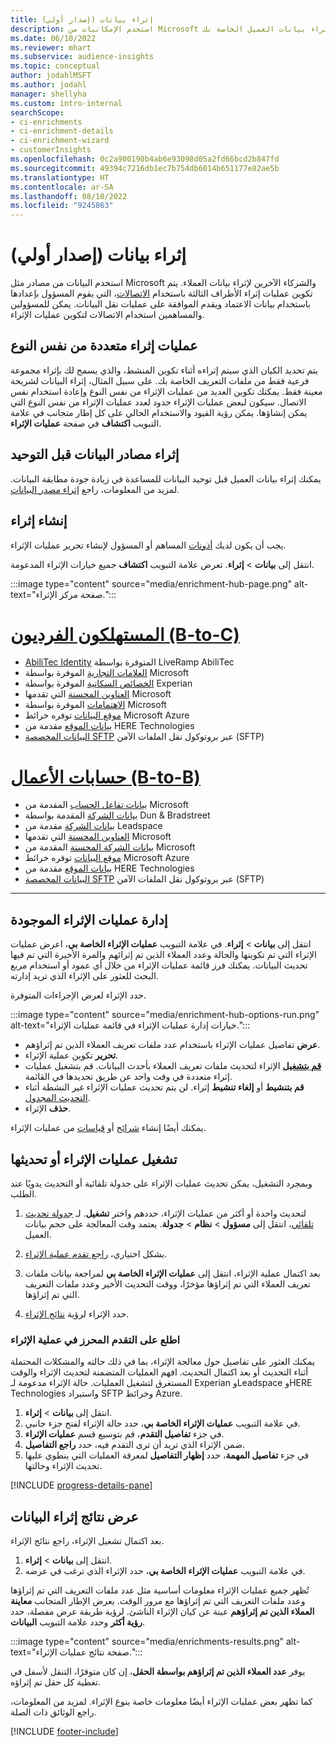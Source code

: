 ```yaml
---
title: إثراء بيانات (إصدار أولي)
description: استخدم الإمكانيات من Microsoft وخدمات طرف ثالث أخرى لإثراء بيانات العميل الخاصة بك.
ms.date: 06/10/2022
ms.reviewer: mhart
ms.subservice: audience-insights
ms.topic: conceptual
author: jodahlMSFT
ms.author: jodahl
manager: shellyha
ms.custom: intro-internal
searchScope:
- ci-enrichments
- ci-enrichment-details
- ci-enrichment-wizard
- customerInsights
ms.openlocfilehash: 0c2a900190b4ab6e93098d05a2fd66bcd2b847fd
ms.sourcegitcommit: 49394c7216db1ec7b754db6014b651177e82ae5b
ms.translationtype: HT
ms.contentlocale: ar-SA
ms.lasthandoff: 08/10/2022
ms.locfileid: "9245863"
---
```

# <a name="data-enrichment-preview-overview"></a>إثراء بيانات (إصدار أولي)

استخدم البيانات من مصادر مثل Microsoft والشركاء الآخرين لإثراء بيانات العملاء. يتم تكوين عمليات إثراء الأطراف الثالثة باستخدام [الاتصالات](connections.md)، التي يقوم المسؤول بإعدادها باستخدام بيانات الاعتماد ويقدم الموافقة على عمليات نقل البيانات. يمكن للمسؤولين والمساهمين استخدام الاتصالات لتكوين عمليات الإثراء.  

## <a name="multiple-enrichments-of-the-same-type"></a>عمليات إثراء متعددة من نفس النوع

يتم تحديد الكيان الذي سيتم إثراءه أثناء تكوين المنشط، والذي يسمح لك بإثراء مجموعة فرعية فقط من ملفات التعريف الخاصة بك. على سبيل المثال، إثراء البيانات لشريحة معينة فقط. يمكنك تكوين العديد من عمليات الإثراء من نفس النوع وإعادة استخدام نفس الاتصال. سيكون لبعض عمليات الإثراء حدود لعدد عمليات الإثراء من نفس النوع التي يمكن إنشاؤها. يمكن رؤية القيود والاستخدام الحالي على كل إطار متجانب في علامة التبويب **اكتشاف** في صفحة **عمليات الإثراء**.

## <a name="enrich-data-sources-before-unification"></a>إثراء مصادر البيانات قبل التوحيد

يمكنك إثراء بيانات العميل قبل توحيد البيانات للمساعدة في زيادة جودة مطابقة البيانات. لمزيد من المعلومات، راجع [إثراء مصدر البيانات](data-sources-enrichment.md).

## <a name="create-an-enrichment"></a>إنشاء إثراء

يجب أن يكون لديك [أذونات](permissions.md) المساهم أو المسؤول لإنشاء تحرير عمليات الإثراء.

انتقل إلى **بيانات** > **إثراء**. تعرض علامة التبويب **اكتشاف** جميع خيارات الإثراء المدعومة.

:::image type="content" source="media/enrichment-hub-page.png" alt-text="صفحة مركز الإثراء.":::

# <a name="individual-consumers-b-to-c"></a>[المستهلكون الفرديون (B-to-C)](#tab/b2c)

- [AbiliTec Identity](enrichment-liveramp.md) المتوفرة بواسطة LiveRamp AbiliTec
- [العلامات التجارية](enrichment-microsoft.md) الموفرة بواسطة Microsoft
- [الخصائص السكانية](enrichment-experian.md) الموفرة بواسطة Experian
- [العناوين المحسنة](enrichment-enhanced-addresses.md) التي تقدمها Microsoft
- [الاهتمامات](enrichment-microsoft.md) الموفرة بواسطة Microsoft
- [موقع البيانات](enrichment-azure-maps.md) توفره خرائط Microsoft Azure
- [بيانات الموقع](enrichment-here.md) مقدمة من HERE Technologies
- [البيانات المخصصة SFTP](enrichment-SFTP-custom-import.md) عبر بروتوكول نقل الملفات الآمن (SFTP)‬

# <a name="business-accounts-b-to-b"></a>[حسابات الأعمال (B-to-B)](#tab/b2b)

- [بيانات تفاعل الحساب](enrichment-office.md) المقدمة من Microsoft
- [بيانات الشركة](enrichment-dnb.md) المقدمة بواسطة Dun & Bradstreet
- [بيانات الشركة](enrichment-leadspace.md) مقدمة من Leadspace
- [العناوين المحسنة](enrichment-enhanced-addresses.md) التي تقدمها Microsoft
- [بيانات الشركة المحسنة](enrichment-enhanced-company-data.md) المقدمة من Microsoft
- [موقع البيانات](enrichment-azure-maps.md) توفره خرائط Microsoft Azure
- [بيانات الموقع](enrichment-here.md) مقدمة من HERE Technologies
- [البيانات المخصصة SFTP](enrichment-SFTP-custom-import.md) عبر بروتوكول نقل الملفات الآمن (SFTP)‬

---

## <a name="manage-existing-enrichments"></a>إدارة ‏‫عمليات الإثراء الموجودة

انتقل إلى **بيانات** > **إثراء**. في علامة التبويب **عمليات الإثراء الخاصة بي**، اعرض عمليات الإثراء التي تم تكوينها والحالة وعدد العملاء الذين تم إثرائهم والمرة الأخيرة التي تم فيها تحديث البيانات. يمكنك فرز قائمة عمليات الإثراء من خلال أي عمود أو استخدام مربع البحث للعثور على الإثراء الذي تريد إدارته.

حدد الإثراء لعرض الإجراءات المتوفرة.

:::image type="content" source="media/enrichment-hub-options-run.png" alt-text="خيارات إدارة عمليات الإثراء في قائمة عمليات الإثراء.":::

- **عرض** تفاصيل عمليات الإثراء باستخدام عدد ملفات تعريف العملاء الذين تم إثراؤهم.
- **تحرير** تكوين عملية الإثراء.
- [**قم بتشغيل**](#run-or-refresh-enrichments) الإثراء لتحديث ملفات تعريف العملاء بأحدث البيانات. قم بتشغيل عمليات إثراء متعددة في وقت واحد عن طريق تحديدها في القائمة.
- **قم بتنشيط** أو **إلغاء تنشيط** إثراء. لن يتم تحديث عمليات الإثراء غير النشطة أثناء [التحديث المجدول](schedule-refresh.md).
- **حذف** الإثراء.

يمكنك أيضًا إنشاء [شرائح](segments.md) أو [قياسات](measures.md) من عمليات الإثراء.

## <a name="run-or-refresh-enrichments"></a>تشغيل عمليات الإثراء أو تحديثها

وبمجرد التشغيل، يمكن تحديث عمليات الإثراء على جدولة تلقائية أو التحديث يدويًا عند الطلب.

1. لتحديث واحدة أو أكثر من عمليات الإثراء، حددهم واختر **تشغيل**. لـ [جدولة تحديث تلقائي](schedule-refresh.md)، انتقل إلى **مسؤول** > **نظام** > **جدولة**. يعتمد وقت المعالجة على حجم بيانات العميل.

1. بشكل اختياري، [راجع تقدم عملية الإثراء](#see-the-progress-of-the-enrichment-process).

1. بعد اكتمال عملية الإثراء، انتقل إلى **عمليات الإثراء الخاصة بي** لمراجعة بيانات ملفات تعريف العملاء التي تم إثراؤها مؤخرًا، ووقت التحديث الأخير وعدد ملفات التعريف التي تم إثراؤها.

1. حدد الإثراء لرؤية [نتائج الإثراء](#view-enrichment-results).

### <a name="see-the-progress-of-the-enrichment-process"></a>اطلع على التقدم المحرز في عملية الإثراء

يمكنك العثور على تفاصيل حول معالجة الإثراء، بما في ذلك حالته والمشكلات المحتملة أثناء التحديث أو بعد اكتمال التحديث. افهم العمليات المتضمنة لتحديث الإثراء والوقت المستغرق لتشغيل العمليات. حالة الإثراء مدعومة لـ Experian وLeadspace وHERE Technologies واستيراد SFTP وخرائط Azure.

1. انتقل إلى **بيانات** > **إثراء**.
1. في علامة التبويب **عمليات الإثراء الخاصة بي**، حدد حالة الإثراء لفتح جزء جانبي.
1. في جزء **تفاصيل التقدم**، قم بتوسيع قسم **عمليات الإثراء**.
1. ضمن الإثراء الذي تريد أن ترى التقدم فيه، حدد **راجع التفاصيل**.
1. في جزء **تفاصيل المهمة**، حدد **إظهار التفاصيل** لمعرفة العمليات التي ينطوي عليها تحديث الإثراء وحالتها.

[!INCLUDE [progress-details-pane](includes/progress-details-pane.md)]

## <a name="view-enrichment-results"></a>عرض نتائج إثراء البيانات

بعد اكتمال تشغيل الإثراء، راجع نتائج الإثراء.

1. انتقل إلى **بيانات** > **إثراء**.
1. في علامة التبويب **عمليات الإثراء الخاصة بي**، حدد الإثراء الذي ترغب في عرضه.

تُظهر جميع عمليات الإثراء معلومات أساسية مثل عدد ملفات التعريف التي تم إثراؤها وعدد ملفات التعريف التي تم إثراؤها مع مرور الوقت. يعرض الإطار المتجانب **معاينة العملاء الذين تم إثراؤهم** عينة عن كيان الإثراء الناشئ. لرؤية طريقة عرض مفصلة، حدد **رؤية أكثر** وحدد علامة التبويب **البيانات**.

:::image type="content" source="media/enrichments-results.png" alt-text="صفحة نتائج عمليات الإثراء.":::

يوفر **عدد العملاء الذين تم إثراؤهم بواسطة الحقل**، إن كان متوفرًا، التنقل لأسفل في تغطية كل حقل تم إثراؤه.

كما تظهر بعض عمليات الإثراء أيضًا معلومات خاصة بنوع الإثراء. لمزيد من المعلومات، راجع الوثائق ذات الصلة.

[!INCLUDE [footer-include](includes/footer-banner.md)]
